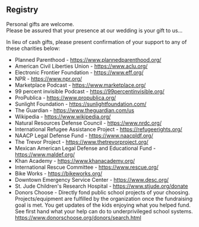 ## Registry

Personal gifts are welcome.  
Please be assured that  your presence at our wedding is your gift to us... 

In lieu of cash gifts, please present confirmation of your support to any of these charities below:
* Planned Parenthood - https://www.plannedparenthood.org/
* American Civil Liberties Union - https://www.aclu.org/
* Electronic Frontier Foundation - https://www.eff.org/
* NPR - https://www.npr.org/
* Marketplace Podcast - https://www.marketplace.org/
* 99 percent invisible Podcast - https://99percentinvisible.org/
* ProPublica - https://www.propublica.org/
* Sunlight Foundation - https://sunlightfoundation.com/
* The Guardian - https://www.theguardian.com/us
* Wikipedia - https://www.wikipedia.org/
* Natural Resources Defense Council - https://www.nrdc.org/
* International Refugee Assistance Project - https://refugeerights.org/
* NAACP Legal Defense Fund - https://www.naacpldf.org/
* The Trevor Project - https://www.thetrevorproject.org/
* Mexican American Legal Defense and Educational Fund - https://www.maldef.org/
* Khan Academy - https://www.khanacademy.org/
* International Rescue Committee - https://www.rescue.org/
* Bike Works - https://bikeworks.org/
* Downtown Emergency Service Center - https://www.desc.org/
* St. Jude Children's Research Hospital - https://www.stjude.org/donate
* Donors Choose - Directly fond public school projects of your choosing.  Projects/equipment are fulfilled by the organization once the fundraising goal is met.  You get updates of the kids enjoying what you helped fund.  See first hand what your help can do to underprivileged school systems.
https://www.donorschoose.org/donors/search.html
